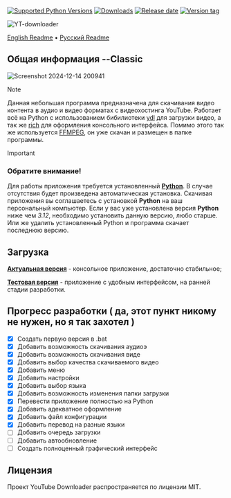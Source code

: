 [![Supported Python Versions](https://img.shields.io/badge/python-3.12%20%7C%203.13-%234B8BBE)](https://www.python.org/downloads/) [![Downloads](https://img.shields.io/github/downloads/Rayness/YouTube-Downloader/total)](https://github.com/Rayness/YouTube-Downloader/releases) [![Release date](https://img.shields.io/github/release-date/Rayness/YouTube-Downloader)]() [![Version tag](https://img.shields.io/github/v/tag/Rayness/YouTube-Downloader)]()

![YT-downloader](https://github.com/user-attachments/assets/6c9eaace-f0aa-4924-8498-bed1be55ca97)

[English Readme](https://github.com/Rayness/YouTube-Downloader/blob/main/README.md)
 • [Русский Readme](https://github.com/Rayness/YouTube-Downloader/blob/main/README.ru.md)

## Общая информация --Classic
![Screenshot 2024-12-14 200941](https://github.com/user-attachments/assets/9b14f2e2-299f-4740-bcfa-a9d411f701ed)
> [!NOTE]
> Данная небольшая программа предназначена для скачивания видео контента в аудио и видео форматах с видеохостинга YouTube. Работает всё на Python с использованием бибилиотеки [ydl](https://github.com/ytdl-org/youtube-dl) для загрузки видео, а так же [rich](https://github.com/Textualize/rich) для оформления консольного интерфейса. Помимо этого так же используется [FFMPEG](https://ffmpeg.org/), он уже скачан и размещен в папке программы.

> [!IMPORTANT] 
> ### Обратите внимание!
> Для работы приложения требуется установленный **[Python](https://www.python.org/downloads/)**. В случае отсутствия будет произведена автоматическая установка. Скачивая приложения вы соглашаетесь с установкой **Python** на ваш персональный компьютер. Если у вас уже установлена версия **Python** ниже чем _3.12_, необходимо установить данную версию, любо старше. Или же удалить установленный Python и программа скачает последнюю версию. 

## Загрузка

**[Актуальная версия](https://github.com/Rayness/YouTube-Downloader/releases/tag/v2.1.3-beta)** - консольное приложение, достаточно стабильное;

**[Тестовая версия](https://github.com/Rayness/YouTube-Downloader/releases/tag/v3.0-beta)** - приложение с удобным интерфейсом, на ранней стадии разработки.

## Прогресс разработки ( да, этот пункт никому не нужен, но я так захотел )

- [x] Создать первую версия в .bat
- [x] Добавить возможность скачивания аудиоэ
- [x] Добавить возможность скачивания виде
- [x] Добавить выбор качества скачиваемого видео
- [x] Добавить меню
- [x] Добавить настройки
- [x] Добавить выбор языка
- [x] Добавить возможность изменения папки загрузки
- [x] Перевести приложение полностью на Python
- [x] Добавить адекватное оформление
- [x] Добавить файл конфигурации
- [x] Добавить перевод на разные языки
- [ ] Добавить очередь загрузки
- [ ] Добавить автообновление
- [ ] Создать полноценный графический интерфейс

## Лицензия

Проект YouTube Downloader распространяется по лицензии MIT.

